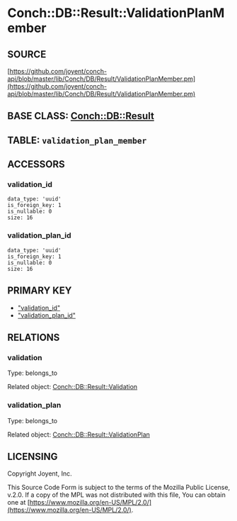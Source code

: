 # Conch::DB::Result::ValidationPlanMember

## SOURCE

[https://github.com/joyent/conch-api/blob/master/lib/Conch/DB/Result/ValidationPlanMember.pm](https://github.com/joyent/conch-api/blob/master/lib/Conch/DB/Result/ValidationPlanMember.pm)

## BASE CLASS: [Conch::DB::Result](../modules/Conch%3A%3ADB%3A%3AResult)

## TABLE: `validation_plan_member`

## ACCESSORS

### validation\_id

```
data_type: 'uuid'
is_foreign_key: 1
is_nullable: 0
size: 16
```

### validation\_plan\_id

```
data_type: 'uuid'
is_foreign_key: 1
is_nullable: 0
size: 16
```

## PRIMARY KEY

- ["validation\_id"](#validation_id)
- ["validation\_plan\_id"](#validation_plan_id)

## RELATIONS

### validation

Type: belongs\_to

Related object: [Conch::DB::Result::Validation](../modules/Conch%3A%3ADB%3A%3AResult%3A%3AValidation)

### validation\_plan

Type: belongs\_to

Related object: [Conch::DB::Result::ValidationPlan](../modules/Conch%3A%3ADB%3A%3AResult%3A%3AValidationPlan)

## LICENSING

Copyright Joyent, Inc.

This Source Code Form is subject to the terms of the Mozilla Public License,
v.2.0. If a copy of the MPL was not distributed with this file, You can obtain
one at [https://www.mozilla.org/en-US/MPL/2.0/](https://www.mozilla.org/en-US/MPL/2.0/).
